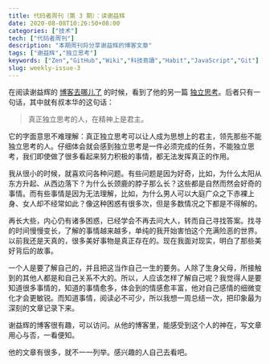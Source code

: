 ```yaml
---
title: 代码者周刊（第 3 期）：读谢益辉
date: 2020-08-08T10:26:50+08:00
categories: ["技术"]
tech: ["代码者周刊"]
description: "本期周刊将分享谢益辉的博客文章"
tags: ["谢益辉","独立思考"]
keywords: ["Zen","GitHub","Wiki","科技島讀","Habit","JavaScript","Git"]
slug: weekly-issue-3
---
```


在阅读谢益辉的 [博客去哪儿了](https://yihui.org/cn/2017/01/blog/) 的时候，看到了他的另一篇 [独立思考](https://yihui.org/cn/2016/12/thinking/)。后者只有一句话，其中就有叔本华的这句话：

> 真正独立思考的人，在精神上是君主。

它的字面意思不难理解：真正独立思考可以让人成为思想上的君主，领先那些不能独立思考的人。仔细体会就会感到独立思考是一件必须完成的任务，不能独立思考，我们即使做了很多看起来努力积极的事情，都无法发挥真正的作用。

我从很小的时候，就喜欢问各种问题。有些问题是因为好奇，比如，为什么太阳从东方升起、从西边落下？为什么长颈鹿的脖子那么长？这些都是自然而然会好奇的事情。而有些事情是因为无法理解，比如，为什么男人可以大庭广众之下赤裸上身、女人却不经常如此？像这种困惑有很多次，但是多数情况之下都是不得解的。

再长大些，内心仍有诸多困惑，已经学会不再去问大人，转而自己寻找答案。找寻的时间慢慢变长，了解的事情越来越多，单纯的我开始害怕这个充满险恶的世界。以前我还是天真的，很多美好事物是真正存在的。现在我面对现实，明白了那些美好背后的故事。

一个人是要了解自己的，并且把这当作自己一生的要务。人除了生身父母，所接触到的其他人都是和自己关系不大的。所以，人应该怎样了解自己呢？我觉得人是要知道很多事情的，知道的事情愈多，体会到的情感愈丰富，他对自己感情的细微变化才会更敏锐。而知道事情，阅读必不可少，所以我想一周总结一次，把印象最为深刻的文章记录下来。

谢益辉的博客很有趣，可以访问。从他的博客里，能感受到这个人的神在，写文章用心与否，一看便知。

他的文章有很多，就不一一列举。感兴趣的人自己去看吧。